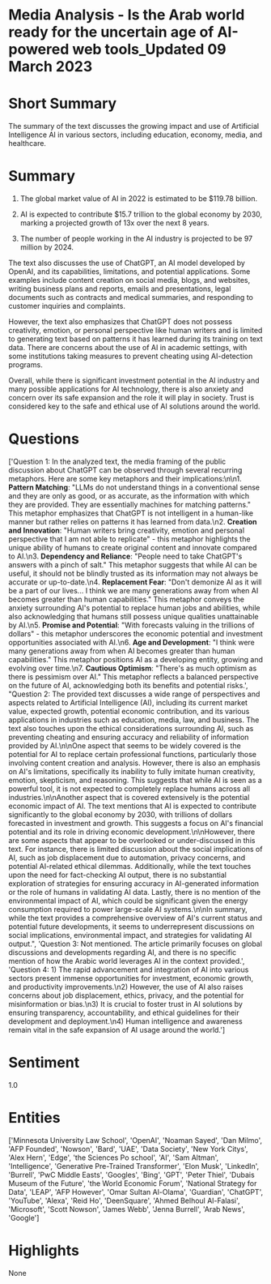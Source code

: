 # Media Analysis - Is the Arab world ready for the uncertain age of AI-powered web tools_Updated 09 March 2023

# Short Summary
The summary of the text discusses the growing impact and use of Artificial Intelligence AI in various sectors, including education, economy, media, and healthcare.

# Summary
1. The global market value of AI in 2022 is estimated to be $119.78 billion.

2. AI is expected to contribute $15.7 trillion to the global economy by 2030, marking a projected growth of 13x over the next 8 years.

3. The number of people working in the AI industry is projected to be 97 million by 2024.

The text also discusses the use of ChatGPT, an AI model developed by OpenAI, and its capabilities, limitations, and potential applications. Some examples include content creation on social media, blogs, and websites, writing business plans and reports, emails and presentations, legal documents such as contracts and medical summaries, and responding to customer inquiries and complaints.

However, the text also emphasizes that ChatGPT does not possess creativity, emotion, or personal perspective like human writers and is limited to generating text based on patterns it has learned during its training on text data. There are concerns about the use of AI in academic settings, with some institutions taking measures to prevent cheating using AI-detection programs.

Overall, while there is significant investment potential in the AI industry and many possible applications for AI technology, there is also anxiety and concern over its safe expansion and the role it will play in society. Trust is considered key to the safe and ethical use of AI solutions around the world.

# Questions
['Question 1: In the analyzed text, the media framing of the public discussion about ChatGPT can be observed through several recurring metaphors. Here are some key metaphors and their implications:\n\n1. **Pattern Matching**: "LLMs do not understand things in a conventional sense and they are only as good, or as accurate, as the information with which they are provided. They are essentially machines for matching patterns." This metaphor emphasizes that ChatGPT is not intelligent in a human-like manner but rather relies on patterns it has learned from data.\n2. **Creation and Innovation**: "Human writers bring creativity, emotion and personal perspective that I am not able to replicate" - this metaphor highlights the unique ability of humans to create original content and innovate compared to AI.\n3. **Dependency and Reliance**: "People need to take ChatGPT\'s answers with a pinch of salt." This metaphor suggests that while AI can be useful, it should not be blindly trusted as its information may not always be accurate or up-to-date.\n4. **Replacement Fear**: "Don\'t demonize AI as it will be a part of our lives... I think we are many generations away from when AI becomes greater than human capabilities." This metaphor conveys the anxiety surrounding AI\'s potential to replace human jobs and abilities, while also acknowledging that humans still possess unique qualities unattainable by AI.\n5. **Promise and Potential**: "With forecasts valuing in the trillions of dollars" - this metaphor underscores the economic potential and investment opportunities associated with AI.\n6. **Age and Development**: "I think were many generations away from when AI becomes greater than human capabilities." This metaphor positions AI as a developing entity, growing and evolving over time.\n7. **Cautious Optimism**: "There\'s as much optimism as there is pessimism over AI." This metaphor reflects a balanced perspective on the future of AI, acknowledging both its benefits and potential risks.', "Question 2: The provided text discusses a wide range of perspectives and aspects related to Artificial Intelligence (AI), including its current market value, expected growth, potential economic contribution, and its various applications in industries such as education, media, law, and business. The text also touches upon the ethical considerations surrounding AI, such as preventing cheating and ensuring accuracy and reliability of information provided by AI.\n\nOne aspect that seems to be widely covered is the potential for AI to replace certain professional functions, particularly those involving content creation and analysis. However, there is also an emphasis on AI's limitations, specifically its inability to fully imitate human creativity, emotion, skepticism, and reasoning. This suggests that while AI is seen as a powerful tool, it is not expected to completely replace humans across all industries.\n\nAnother aspect that is covered extensively is the potential economic impact of AI. The text mentions that AI is expected to contribute significantly to the global economy by 2030, with trillions of dollars forecasted in investment and growth. This suggests a focus on AI's financial potential and its role in driving economic development.\n\nHowever, there are some aspects that appear to be overlooked or under-discussed in this text. For instance, there is limited discussion about the social implications of AI, such as job displacement due to automation, privacy concerns, and potential AI-related ethical dilemmas. Additionally, while the text touches upon the need for fact-checking AI output, there is no substantial exploration of strategies for ensuring accuracy in AI-generated information or the role of humans in validating AI data. Lastly, there is no mention of the environmental impact of AI, which could be significant given the energy consumption required to power large-scale AI systems.\n\nIn summary, while the text provides a comprehensive overview of AI's current status and potential future developments, it seems to underrepresent discussions on social implications, environmental impact, and strategies for validating AI output.", 'Question 3: Not mentioned. The article primarily focuses on global discussions and developments regarding AI, and there is no specific mention of how the Arabic world leverages AI in the context provided.', 'Question 4: 1) The rapid advancement and integration of AI into various sectors present immense opportunities for investment, economic growth, and productivity improvements.\n2) However, the use of AI also raises concerns about job displacement, ethics, privacy, and the potential for misinformation or bias.\n3) It is crucial to foster trust in AI solutions by ensuring transparency, accountability, and ethical guidelines for their development and deployment.\n4) Human intelligence and awareness remain vital in the safe expansion of AI usage around the world.']

# Sentiment
1.0

# Entities
['Minnesota University Law School', 'OpenAI', 'Noaman Sayed', 'Dan Milmo', 'AFP Founded', 'Nowson', 'Bard', 'UAE', 'Data Society', 'New York Citys', 'Alex Hern', 'Edge', 'the Sciences Po school', 'AI', 'Sam Altman', 'Intelligence', 'Generative Pre-Trained Transformer', 'Elon Musk', 'LinkedIn', 'Burrell', 'PwC Middle Easts', 'Googles', 'Bing', 'GPT', 'Peter Thiel', 'Dubais Museum of the Future', 'the World Economic Forum', 'National Strategy for Data', 'LEAP', 'AFP However', 'Omar Sultan Al-Olama', 'Guardian', 'ChatGPT', 'YouTube', 'Alexa', 'Reid Ho', 'DeenSquare', 'Ahmed Belhoul Al-Falasi', 'Microsoft', 'Scott Nowson', 'James Webb', 'Jenna Burrell', 'Arab News', 'Google']

# Highlights
None

